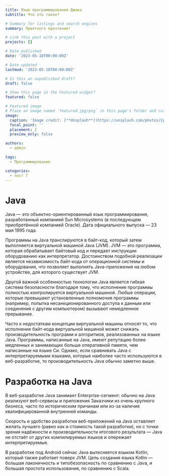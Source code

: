 ```yaml
---
title: Язык программирования Джава
subtitle: Что это такое?

# Summary for listings and search engines
summary: Приятного прочтения!

# Link this post with a project
projects: []

# Date published
date: '2023-05-18T00:00:00Z'

# Date updated
lastmod: '2023-05-18T00:00:00Z'

# Is this an unpublished draft?
draft: false

# Show this page in the Featured widget?
featured: false

# Featured image
# Place an image named `featured.jpg/png` in this page's folder and customize its options here.
image:
  caption: 'Image credit: [**Unsplash**](https://unsplash.com/photos/CpkOjOcXdUY)'
  focal_point: ''
  placement: 2
  preview_only: false

authors:
  - admin

tags:
  - Программирование

categories:
  - пост 7
---
```


# Java 

Java — это объектно-ориентированный язык программирования, разработанный компанией Sun Microsystems (в последующем приобретённой компанией Oracle). Дата официального выпуска — 23 мая 1995 года.

Программы на Java транслируются в байт-код, который затем выполняется виртуальной машиной Java (JVM). JVM — это программа, которая обрабатывает байтовый код и передает инструкции оборудованию как интерпретатор. Достоинством подобной реализации является независимость байт-кода от операционной системы и оборудования, что позволяет выполнять Java-приложения на любом устройстве, для которого существует JVM.

Другой важной особенностью технологии Java является гибкая система безопасности благодаря тому, что исполнение программы полностью контролируется виртуальной машиной. Любые операции, которые превышают установленные полномочия программы (например, попытка несанкционированного доступа к данным или соединения с другим компьютером) вызывают немедленное прерывание.

Часто к недостаткам концепции виртуальной машины относят то, что исполнение байт-кода виртуальной машиной может снижать производительность программ и алгоритмов, реализованных на языке Java. Программы, написанные на Java, имеют репутацию более медленных и занимающих больше оперативной памяти, чем написанные на языке Си. Однако, если сравнивать Java с интерпретируемыми языками, которые наиболее часто используются в веб-разработке, то производительность Java обычно заметно выше.

# Разработка на Java

В веб-разработке Java занимает Enterprise-сегмент: обычно на Java реализуют веб-сервисы и приложения Заказчики из очень крупного бизнеса, часто по историческим причинам или из-за наличия квалифицированной внутренней команды.

 Скорость и удобство разработки веб-приложений на Java оставляет желать лучшего (равно как и стоимость такой разработки), но с точки зрения надёжности и производительности итогового результата — Java не отстаёт от других компилируемых языков и опережает интерпретируемые.

В разработке под Android сейчас Java вытесняется языком Kotlin, который также работает поверх JVM. Цель создания языка Kotlin — большая лаконичность и типобезопасность по сравнению с Java, и большая простота использования,  по сравнению с Scala.
